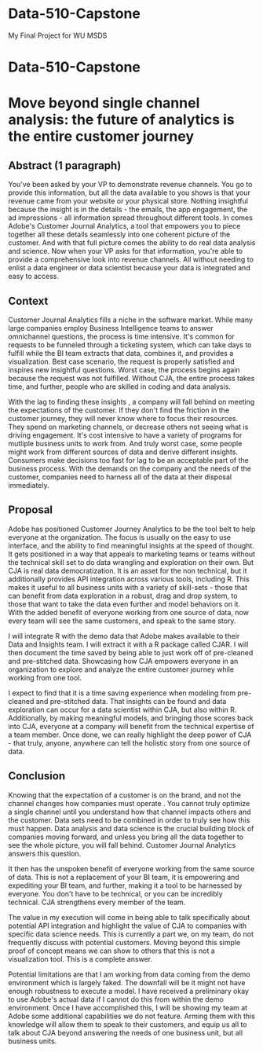 # Data-510-Capstone
My Final Project for WU MSDS
# Data-510-Capstone

# Move beyond single channel analysis: the future of analytics is the entire customer journey

## Abstract (1 paragraph)

You've been asked by your VP to demonstrate revenue channels. You go to provide this information, but all the data available to you shows is that your revenue came from your website or your physical store. Nothing insightful because the insight is in the details - the emails, the app engagement, the ad impressions - all information spread throughout different tools. In comes Adobe's Customer Journal Analytics, a tool that empowers you to piece together all these details seamlessly into one coherent picture of the customer. And with that full picture comes the ability to do real data analysis and science. 
Now when your VP asks for that information, you're able to provide a comprehensive look into revenue channels. All without needing to enlist a data engineer or data scientist because your data is integrated and easy to access.

<!--- this sounds like an ad for Adobe. I want to know what you are doing specifically, with what data, and what you will find -->


## Context 

Customer Journal Analytics fills a niche in the software market. While many large companies employ Business Intelligence teams to answer omnichannel questions, the process is time intensive. It's common for requests to be funneled through a ticketing system, which can take days to fulfill while the BI team extracts that data, combines it, and provides a visualization. Best case scenario, the request is properly satisfied and inspires new insightful questions. Worst case, the process begins again because the request was not fulfilled. Without CJA, the entire process takes time, and further, people who are skilled in coding and data analysis.

<!--- remember your audience. Folks don't know what CJA is or what CA are for that matter. Start with the basics -->

With the lag to finding these insights <!---what insights? example?-->, a company will fall behind on meeting the expectations of the customer. If they don't find the friction in the customer journey, they will never know where to focus their resources. They spend on marketing channels, or decrease others not seeing what is driving engagement. It's cost intensive to have a variety of programs for mutliple business units to work from. And truly worst case, some people might work from different sources of data and derive different insights. Consumers make decisions too fast for lag to be an acceptable part of the business process. With the demands on the company and the needs of the customer, companies need to harness all of the data at their disposal immediately.

<!--- maybe give me an example of the specific problem you are trying to solve -->

## Proposal 

Adobe has positioned Customer Journey Analytics to be the tool belt to help everyone at the organization. The focus is usually on the easy to use interface, and the ability to find meaningful insights at the speed of thought. It gets positioned in a way that appeals to marketing teams or teams without the technical skill set to do data wrangling and exploration on their own. But CJA is real data democratization. It is an asset for the non technical, but it additionally provides API integration across various tools, including R. This makes it useful to all business units with a variety of skill-sets - those that can benefit from data exploration in a robust, drag and drop system, to those that want to take the data even further and model behaviors on it. With the added benefit of everyone working from one source of data, now every team will see the same customers, and speak to the same story.

<!--- but what is the question you are trying to answer? Something about how CJA helps data scientists do their work?  -->

I will integrate R with the demo data that Adobe makes available to their Data and Insights team. I will extract it with a R package called CJAR. I will then document the time saved by being able to just work off of pre-cleaned and pre-stitched data. Showcasing how CJA empowers everyone in an organization to explore and analyze the entire customer journey while working from one tool.

<!--- let's work together on the best way to do this -->

I expect to find that it is a time saving experience when modeling from pre-cleaned and pre-stitched data. That insights can be found and data exploration can occur for a data scientist within CJA, but also within R. Additionally, by making meaningful models, and bringing those scores back into CJA, everyone at a company will benefit from the technical expertise of a team member. Once done, we can really highlight the deep power of CJA - that truly, anyone, anywhere can tell the holistic story from one source of data. 

## Conclusion

Knowing that the expectation of a customer is on the brand, and not the channel changes how companies must operate <!--- I don't understand this sentence -->. You cannot truly optimize a single channel until you understand how that channel impacts others and the customer. Data sets need to be combined in order to truly see how this must happen. Data analysis and data science is the crucial building block of companies moving forward, and unless you bring all the data together to see the whole picture, you will fall behind. Customer Journal Analytics answers this question.

It then has the unspoken benefit of everyone working from the same source of data. This is not a replacement of your BI team, it is empowering and expediting your BI team, and further, making it a tool to be harnessed by everyone. You don't have to be technical, or you can be incredibly technical. CJA strengthens every member of the team. 

The value in my execution will come in being able to talk specifically about potential API integration and highlight the value of CJA to companies with specific data science needs. This is currently a part we, on my team, do not frequently discuss with potential customers. Moving beyond this simple proof of concept means we can show to others that this is not a visualization tool. This is a complete answer.

Potential limitations are that I am working from data coming from the demo environment which is largely faked. The downfall will be it might not have enough robustness to execute a model. I have received a preliminary okay to use Adobe's actual data if I cannot do this from within the demo environment. Once I have accomplished this, I will be showing my team at Adobe some additional capabilities we do not feature. Arming them with this knowledge will allow them to speak to their customers, and equip us all to talk about CJA beyond answering the needs of one business unit, but all business units.
